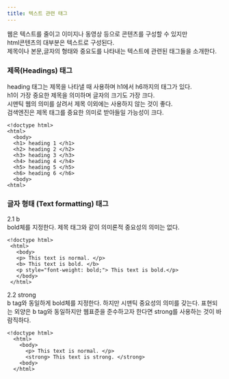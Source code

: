 ```yaml
---
title: 텍스트 관련 태그
---
```


웹은 텍스트를 줄이고 이미지나 동영상 등으로 콘텐츠를 구성할 수 있지만 <br>
html콘텐츠의 대부분은 텍스트로 구성된다. <br>
제목이나 본문,글자의 형태와 중요도를 나타내는 텍스트에 관련된 태그들을 소개한다.<br>

### 제목(Headings) 태그 <br>
heading 태그는 제목을 나타낼 때 사용하며 h1에서 h6까지의 태그가 있다. <br>
h1이 가장 중요한 제목을 의미하며 글자의 크기도 가장 크다. <br>
시맨틱 웹의 의미를 살려서 제목 이외에는 사용하지 않는 것이 좋다. <br>
검색엔진은 제목 태그를 중요한 의미로 받아들일 가능성이 크다. <br>
```
<!doctype html>
<html>
  <body>
  <h1> heading 1 </h1>
  <h2> heading 2 </h2>
  <h3> heading 3 </h3>
  <h4> heading 4 </h4>
  <h5> heading 5 </h5>
  <h6> heading 6 </h6>
  <body>
<html>
```
### 글자 형태 (Text formatting) 태그 <br>
2.1 b <br>
bold체를 지정한다. 제목 태그와 같이 의미론적 중요성의 의미는 없다. <br>
```
<!doctype html>
 <html>
   <body>
   <p> This text is normal. </p>
   <b> This text is bold. </b>
   <p style="font-weight: bold;"> This text is bold.</p>
   </body>
 </html>
```
2.2 strong <br>
b tag와 동일하게 bold체를 지정한다. 하지만 시맨틱 중요성의 의미를 갖는다.
표현되는 외양은 b tag와 동일하지만 웹표준을 준수하고자 한다면 strong를 사용하는 것이 바람직하다.
```
<!doctype html>
  <html>
    <body>
      <p> This text is normal. </p>
      <strong> This text is strong. </strong>
    <body>
  </html>
```





